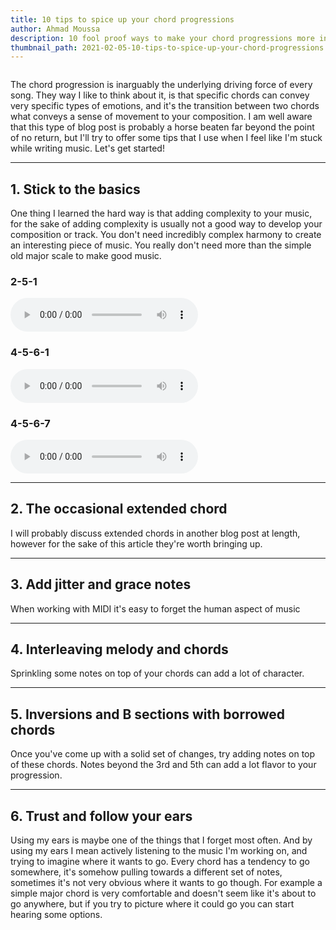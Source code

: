 ```yaml
---
title: 10 tips to spice up your chord progressions
author: Ahmad Moussa
description: 10 fool proof ways to make your chord progressions more interesting
thumbnail_path: 2021-02-05-10-tips-to-spice-up-your-chord-progressions.png
---
```

<span class="image left"><img src="https://gorillasun.de/thumbnails/2021-02-05-10-tips-to-spice-up-your-chord-progressions.png" alt="" /></span>

<p>The chord progression is inarguably the underlying driving force of every song. They way I like to think about it, is that specific chords can convey very specific types of emotions, and it's the transition between two chords what conveys a sense of movement to your composition. I am well aware that this type of blog post is probably a horse beaten far beyond the point of no return, but I'll try to offer some tips that I use when I feel like I'm stuck while writing music. Let's get started!</p>

<hr class="major" />

<h2>1. Stick to the basics</h2>
<p>One thing I learned the hard way is that adding complexity to your music, for the sake of adding complexity is usually not a good way to develop your composition or track. You don't need incredibly complex harmony to create an interesting piece of music. You really don't need more than the simple old major scale to make good music.</p>

<div class="row">
<!-- Break -->
<div class="col-4 col-12-medium">
  <h3>2-5-1</h3>
  <audio controls>
  <source src="https://gorillasun.de/audios/2021-02-05-10-tips-to-spice-up-your-chord-progressions/major2-5-1.wav" type="audio/mpeg">
Your browser does not support the audio element.
</audio>
  
</div>
<div class="col-4 col-12-medium">
  <h3>4-5-6-1</h3>
    <audio controls>
  <source src="https://gorillasun.de/audios/2021-02-05-10-tips-to-spice-up-your-chord-progressions/major4-5-6-1.wav" type="audio/mpeg">
Your browser does not support the audio element.
</audio>
</div>
<div class="col-4 col-12-medium">
  <h3>4-5-6-7</h3>
    <audio controls>
  <source src="https://gorillasun.de/audios/2021-02-05-10-tips-to-spice-up-your-chord-progressions/major4-5-6-7.wav" type="audio/mpeg">
Your browser does not support the audio element.
</audio>
</div>
</div>



<hr class="major" />

<h2>2. The occasional extended chord</h2>
<p> I will probably discuss extended chords in another blog post at length, however for the sake of this article they're worth bringing up. </p>

<hr class="major" />


<h2>3. Add jitter and grace notes</h2>
<p> When working with MIDI it's easy to forget the human aspect of music</p>

<hr class="major" />

<h2>4. Interleaving melody and chords</h2>
<p> Sprinkling some notes on top of your chords can add a lot of character.  </p>

<hr class="major" />

<h2>5. Inversions and B sections with borrowed chords</h2>
<p>Once you've come up with a solid set of changes, try adding notes on top of these chords. Notes beyond the 3rd and 5th can add a lot flavor to your progression.</p>

<hr class="major" />

<h2>6. Trust and follow your ears</h2>
<p>Using my ears is maybe one of the things that I forget most often. And by using my ears I mean actively listening to the music I'm working on, and trying to imagine where it wants to go. Every chord has a tendency to go somewhere, it's somehow pulling towards a different set of notes, sometimes it's not very obvious where it wants to go though. For example a simple major chord is very comfortable and doesn't seem like it's about to go anywhere, but if you try to picture where it could go you can start hearing some options. </p>
